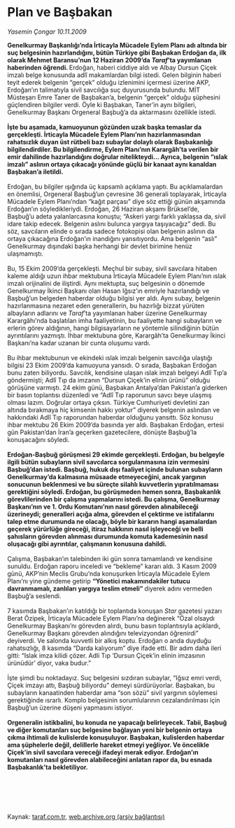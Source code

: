 # Plan ve Başbakan

*Yasemin Çongar 10.11.2009*

<div class="taraf_structure_2col_1zq">
<div class="margen_n">



 <p><b>Genelkurmay Başkanlığı’nda İrticayla Mücadele Eylem Planı adı altında bir suç belgesinin hazırlandığını, bütün Türkiye gibi Başbakan Erdoğan da, ilk olarak Mehmet Baransu’nun 12 Haziran 2009’da <i>Taraf</i>’ta yayımlanan haberinden öğrendi. </b>Erdoğan, haberi ciddiye aldı ve Albay Dursun Çiçek imzalı belge konusunda adlî makamlardan bilgi istedi. Gelen bilginin haberi teyit ederek belgenin “gerçek” olduğu izlenimini içermesi üzerine AKP, Erdoğan’ın talimatıyla sivil savcılığa suç duyurusunda bulundu. MİT Müsteşarı Emre Taner de Başbakan’a, belgenin “gerçek” olduğu şüphesini güçlendiren bilgiler verdi. Öyle ki Başbakan, Taner’in aynı bilgileri, Genelkurmay Başkanı Orgeneral Başbuğ’a da aktarmasını özellikle istedi.<b> <br/><br/>İşte bu aşamada, kamuoyunun gözünden uzak başka temaslar da gerçekleşti. İrticayla Mücadele Eylem Planı’nın hazırlanmasından rahatsızlık duyan üst rütbeli bazı subaylar dolaylı olarak Başbakanlığı bilgilendirdiler. Bu bilgilendirme, Eylem Planı’nın Karargâh’ta verilen bir emir dahilinde hazırlandığını doğrular nitelikteydi... Ayrıca, belgenin “ıslak imzalı” aslının ortaya çıkacağı yönünde güçlü bir kanaat aynı kanaldan Başbakan’a iletildi.</b> <br/><br/>Erdoğan, bu bilgiler ışığında üç kapsamlı açıklama yaptı. Bu açıklamalardan en önemlisi, Orgeneral Başbuğ’un çevresine 36 generali toplayarak, İrticayla Mücadele Eylem Planı’ndan “kağıt parçası” diye söz ettiği günün akşamında Erdoğan’ın söyledikleriydi. Erdoğan, 26 Haziran akşamı Brüksel’de, Başbuğ’u adeta yalanlarcasına konuştu; “Askeri yargı farklı yaklaşsa da, sivil idare takip edecek. Belgenin aslını bulunca yargıya taşıyacağız” dedi. Bu söz, savcıların elinde o sırada sadece fotokopisi olan belgenin aslının da ortaya çıkacağına Erdoğan’ın inandığını yansıtıyordu. Ama belgenin “aslı” Genelkurmay dışındaki başka herhangi bir devlet birimine henüz ulaşmamıştı. <br/><br/>Bu, 15 Ekim 2009’da gerçekleşti. Meçhul bir subay, sivil savcılara hitaben kaleme aldığı uzun ihbar mektubuna İrticayla Mücadele Eylem Planı’nın ıslak imzalı orijinalini de iliştirdi. Aynı mektupta, suç belgesinin o dönemde Genelkurmay İkinci Başkanı olan Hasan Iğsız’ın emriyle hazırlandığı ve Başbuğ’un belgeden haberdar olduğu bilgisi yer aldı. Aynı subay, belgenin hazırlanmasına nezaret eden generallerin, bu hazırlığı bizzat yürüten albayların adlarını ve <i>Taraf</i>’ta yayımlanan haber üzerine Genelkurmay Karargâhı’nda başlatılan imha faaliyetinin, bu faaliyette hangi subayların ve erlerin görev aldığının, hangi bilgisayarların ne yöntemle silindiğinin bütün ayrıntılarını yazmıştı. İhbar mektubuna göre, Karargâh’ta Genelkurmay İkinci Başkanı’na kadar uzanan bir cunta oluşumu vardı. <br/><br/>Bu ihbar mektubunun ve ekindeki ıslak imzalı belgenin savcılığa ulaştığı bilgisi 23 Ekim 2009’da kamuoyuna yansıdı. O sırada, Başbakan Erdoğan bunu zaten biliyordu. Savcılık, kendisine ulaşan ıslak imzalı belgeyi Adlî Tıp’a göndermişti; Adlî Tıp da imzanın “Dursun Çiçek’in elinin ürünü” olduğu görüşüne varmıştı. 24 ekim günü, Başbakan Antalya’dan Pakistan’a giderken bir basın toplantısı düzenledi ve “Adlî Tıp raporunun savcı beye ulaşmış olması lazım. Doğrular ortaya çıksın. Türkiye Cumhuriyeti devletini zan altında bırakmaya hiç kimsenin hakkı yoktur” diyerek belgenin aslından ve hakkındaki Adlî Tıp raporundan haberdar olduğunu yansıttı. Söz konusu ihbar mektubu 26 Ekim 2009’da basında yer aldı. Başbakan Erdoğan, ertesi gün Pakistan’dan İran’a geçerken gazetecilere, dönüşte Başbuğ’la konuşacağını söyledi.<b> <br/><br/>Erdoğan-Başbuğ görüşmesi 29 ekimde gerçekleşti. Erdoğan, bu belgeyle ilgili bütün subayların sivil savcılarca sorgulanmasına izin vermesini Başbuğ’dan istedi. Başbuğ, hukuk dışı faaliyet içinde bulunan subayların Genelkurmay’da kalmasına müsaade etmeyeceğini, ancak yargının sonucunun beklenmesi ve bu süreçte silahlı kuvvetlerin yıpratılmaması gerektiğini söyledi. Erdoğan, bu görüşmeden hemen sonra, Başbakanlık görevlilerinden bir çalışma yapmalarını istedi. Bu çalışma, Genelkurmay Başkanı’nın ve 1. Ordu Komutanı’nın nasıl görevden alınabileceği üzerineydi; generalleri açığa alma, görevden el çektirme ve istifalarını talep etme durumunda ne olacağı, böyle bir kararın hangi aşamalardan geçerek yürürlüğe gireceği, itiraz hakkının nasıl işleyeceği ve belli şahısların görevden alınması durumunda komuta kademesinin nasıl oluşacağı gibi ayrıntılar, çalışmanın konusuna dahildi.</b> <br/><br/>Çalışma, Başbakan’ın talebinden iki gün sonra tamamlandı ve kendisine sunuldu. Erdoğan raporu inceledi ve “bekleme” kararı aldı. 3 Kasım 2009 günü, AKP’nin Meclis Grubu’nda konuşurken İrticayla Mücadele Eylem Planı’nı yine gündeme getirip <b>“Yönetici makamındakiler tutucu davranmamalı, zanlıları yargıya teslim etmeli” </b>diyerek adını vermeden Başbuğ’a seslendi. <br/><br/>7 kasımda Başbakan’ın katıldığı bir toplantıda konuşan <i>Star</i> gazetesi yazarı Berat Özipek, İrticayla Mücadele Eylem Planı’na değinerek “Özal olsaydı Genelkurmay Başkanı’nı görevden alırdı, bunu basın toplantısıyla açıklardı, Genelkurmay Başkanı görevden alındığını televizyondan öğrenirdi” deyiverdi. Ve salonda kuvvetli bir alkış koptu. Erdoğan o anda duyduğu rahatsızlığı, 8 kasımda “Darda kalıyorum” diye ifade etti. Bir adım daha ileri gitti: “Islak imza kilidi çözer. Adli Tıp ‘Dursun Çiçek’in elinin imzasının ürünüdür’ diyor, vaka budur.” <br/><br/>İşte şimdi bu noktadayız. Suç belgesini sızdıran subaylar, “Iğsız emri verdi, Çiçek imzayı attı, Başbuğ biliyordu” demeyi sürdürüyorlar. Başbakan, bu subayların kanaatinden haberdar ama “son sözü” sivil yargının söylemesi gerektiğinde ısrarlı. Komplo belgesinin sorumlularının cezalandırılması için Başbuğ’un üzerine düşeni yapmasını istiyor. <b><br/><br/>Orgeneralin istikbalini, bu konuda ne yapacağı belirleyecek. Tabii, Başbuğ ve diğer komutanları suç belgesine bağlayan yeni bir belgenin ortaya çıkma ihtimali de kulislerde konuşuluyor. Başbakan, kulislerden haberdar ama şüphelerle değil, delillerle hareket etmeyi yeğliyor. Ve öncelikle Çiçek’in sivil savcılara vereceği ifadeyi merak ediyor. Erdoğan’ın komutanları nasıl görevden alabileceğini anlatan rapor da, bu esnada Başbakanlık’ta bekletiliyor.</b></p>
<br/>
<br/>
<br/>



<br/>


<div id="taraf_not">
</div>

</div>


</div>

Kaynak: [taraf.com.tr](http://www.taraf.com.tr:80/makale/8409.htm), [web.archive.org (arşiv bağlantısı)](http://web.archive.org/web/20100115115132/http://www.taraf.com.tr:80/makale/8409.htm)
